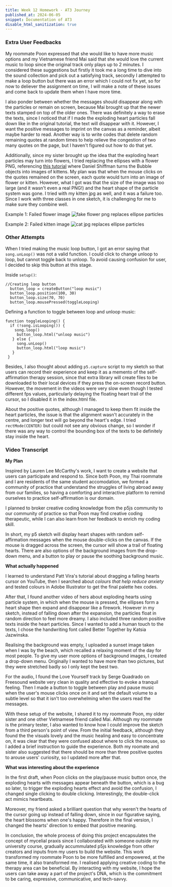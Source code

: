 ```yaml
---
title: Week 12 Homework - AT3 Journey 
published_at: 2024-06-05
snippet: Documentation of AT3
disable_html_sanitization: true
---
```


### Extra User Feedbacks 

My roommate Poon expressed that she would like to have more music options and my Vietnamese friend Mai said that she would love the current music to loop since the original track only plays up to 2 minutes. I considered these suggestions but firstly it took me a long time to dive into the sound collection and pick out a satisfying track, secondly I attempted to make a loop button but there was an error which I could not fix yet, so for now to deliever the assignment on time, I will make a note of these issues and come back to update them when I have more time.

I also ponder between whether the messages should disappear along with the particles or remain on screen, because Mai brought up that the newer texts stamped on top of the older ones. There was definitely a way to erase the texts, since I noticed that if I made the exploding heart particles fall down like in the original tutorial, the text will disappear with it. However, I want the positive messages to imprint on the canvas as a reminder, albeit maybe harder to read. Another way is to write codes that delete random remaining quotes at random times to help relieve the congestion of two many quotes on the page, but I haven't figured out how to do that yet.

Additionally, since my sister brought up the idea that the exploding heart particles may turn into flowers, I tried replacing the ellipses with a flower PNG, referencing [this tutorial](https://www.youtube.com/watch?v=i2C1hrJMwz0) where Daniel Shiffman turns the Bubble objects into images of kittens. My plan was that when the mouse clicks on the quotes remained on the screen, each quote would turn into an image of flower or kitten. However, what I got was that the size of the image was too large (and it wasn't even a real PNG!) and the heart shape of the particle system was gone. I tried with my kitten jpg as well, and it was a failure too. Since I work with three classes in one sketch, it is challenging for me to make sure they combine well.

Example 1: Failed flower image
![fake flower png replaces ellipse particles](/hw_12/flower_fakepng.png)

Example 2: Failed kitten image
![cat jpg replaces ellipse particles](/hw_12/cat_failed.png)

### Other Attempts

When I tried making the music loop button, I got an error saying that `song.unLoop()` was not a valid function. I could click to change unloop to loop, but cannot toggle back to unloop. To avoid causing confusion for user, I decided to skip this button at this stage.

Inside `setup()`:
```
//Creating loop button
  button_loop = createButton("loop music")
  button_loop.position(100, 30)
  button_loop.size(70, 70)
  button_loop.mousePressed(toggleLooping)
```

Defining a function to toggle between loop and unloop music:
```
function toggleLooping() {
  if (!song.isLooping()) {
    song.loop()
     button_loop.html("unloop music")
   } else {
     song.unLoop()
     button_loop.html("loop music")
   }
 }
```

Besides, I also thought about adding `p5.capture` script to my sketch so that users can record their experience and keep it as a memento of the self-affirmation therapy session, since that extra library will create files to be downloaded to their local devices if they press the on-screen record button. However, the movement in the videos were very slow even though I tested different fps values, particularly delaying the floating heart trail of the cursor, so I disabled it in the index.html file.

About the positive quotes, although I managed to keep them fit inside the heart particles, the issue is that the alignment wasn't accurately in the centre, and longer text will go beyond the heart's edge. I tried `rectMode(CENTER)` but could not see any obvious change, so I wonder if there was any way to control the bounding box of the texts to be definitely stay inside the heart.


### Video Transcript

**My Plan**

Inspired by Lauren Lee McCarthy's work, I want to create a website that users can participate and respond to. Since both Poon, my Thai roommate and I are residents of the same student accomodation, we formed a community of practice that understand the struggles of living abroad away from our families, so having a comforting and interactive platform to remind ourselves to practice self-affirmation is our domain. 

I planned to broker creative coding knowledge from the p5js community to our community of practice so that Poon may find creative coding therapeutic, while I can also learn from her feedback to enrich my coding skill.

In short, my p5 sketch will display heart shapes with random self-affirmation messages when the mouse double-clicks on the canvas. If the mouse is dragged across the screen, the cursor will show a trail of floating hearts. There are also options of the background images from the drop-down menu, and a button to play or pause the soothing background music.


**What actually happened**

I learned to understand Patt Vira's tutorial about dragging a falling hearts cursor on YouTube, then I searched about *colours that help reduce anxiety* and tested colours in Adobe Illustrator to get the final palette hex codes. 

After that, I found another video of hers about exploding hearts using particle system, in which when the mouse is pressed, the ellipses form a heart shape then expand and disappear like a firework. However in my sketch, instead of falling down after the expansion, the particles float in random direction to feel more dreamy. I also included three random positive texts inside the heart particles. Since I wanted to add a human touch to the texts, I chose the handwriting font called Better Together by Katsia Jazwinska.

Realising the background was empty, I uploaded a sunset image taken when I was by the beach, which recalled a relaxing moment of the day for most people. To give my user more options of background images, I created a drop-down menu. Originally I wanted to have more than two pictures, but they were stretched badly so I only kept the best two.

For the audio, I found the Love Yourself track by Serge Quadrado on Freesound website very clean in quality and effective to evoke a tranquil feeling. Then I made a button to toggle between play and pause music when the user's mouse clicks once on it and set the default volume to a subtle level so that it isn't too overwhelming when the users read the messages.

With these setup of the website, I shared it to my roommate Poon, my older sister and one other Vietnamese friend called Mai. Although my roommate is the primary tester, I also wanted to know how I could improve the sketch from a third person's point of view. From the initial feedback, although they found the the visuals lovely and the music healing and easy to concentrate on, it was clear that they were confused about where to click the mouse, so I added a brief instruction to guide the experience. Both my roomate and sister also suggested that there should be more than three positive quotes to arouse users' curiosity, so I updated more after that. 


**What was interesting about the experience**

In the first draft, when Poon clicks on the play/pause music button once, the exploding hearts with messages appear beneath the button, which is a bug so later, to trigger the exploding hearts effect and avoid the confusion, I changed single clicking to double clicking. Interestingly, the double-click act mimics heartbeats. 

Moreover, my friend asked a brilliant question that why weren't the hearts of the cursor going up instead of falling down, since in our figurative saying, the heart blossoms when one's happy. Therefore in the final version, I changed the hearts' direction to embed that positive meaning.

In conclusion, the whole process of doing this project encapsulates the concept of mycelial praxis since I collaborated with someone outside my university course, gradually accummulated p5js knowledge from other creators and inputs from my users to build the website. This work transformed my roommate Poon to be more fulfilled and empowered, at the same time, it also transformed me. I realised applying creative coding to the therapy area can be beneficial. By interacting with my website, I hope the users can take away a part of the project's DNA, which is the commitment to be caring, expressive, communicative, and tech-savvy.






